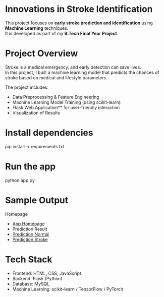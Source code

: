 
#  Innovations in Stroke Identification

This project focuses on **early stroke prediction and identification** using **Machine Learning** techniques.  
It is developed as part of my **B.Tech Final Year Project**.  

#  Project Overview
Stroke is a medical emergency, and early detection can save lives.  
In this project, I built a machine learning model that predicts the chances of stroke based on medical and lifestyle parameters.  

The project includes:  
- Data Preprocessing & Feature Engineering  
- Machine Learning Model Training (using scikit-learn)  
- Flask Web Application** for user-friendly interaction  
- Visualization of Results
  
 
# Install dependencies
pip install -r requirements.txt

# Run the app
python app.py 


#   Sample Output
 Homepage 
- [App Homepage](https://github.com/Divyasree1405/Stroke-Prediction-Project/blob/main/stroke%20identification/Screenshots/home_page.png)
 - Prediction Result
- [Prediction Normal](https://github.com/Divyasree1405/Stroke-Prediction-Project/blob/main/stroke%20identification/Screenshots/result.png)
- [Prediction Stroke](https://github.com/Divyasree1405/Stroke-Prediction-Project/blob/main/stroke%20identification/Screenshots/result_page.png)


#    Tech Stack
- Frontend: HTML, CSS, JavaScript
- Backend: Flask (Python)
- Database: MySQL
- Machine Learning: scikit-learn / TensorFlow / PyTorch
